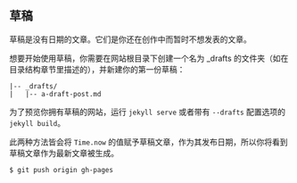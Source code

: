 ## 草稿

草稿是没有日期的文章。它们是你还在创作中而暂时不想发表的文章。

想要开始使用草稿，你需要在网站根目录下创建一个名为 _drafts 的文件夹（如在目录结构章节里描述的），并新建你的第一份草稿：
```
|-- _drafts/
|   |-- a-draft-post.md
```

为了预览你拥有草稿的网站，运行 `jekyll serve` 或者带有 `--drafts` 配置选项的 `jekyll build`。

此两种方法皆会将 `Time.now` 的值赋予草稿文章，作为其发布日期，所以你将看到草稿文章作为最新文章被生成。

```
$ git push origin gh-pages

```
